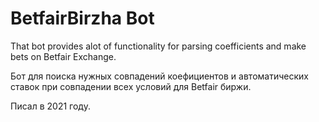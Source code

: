 # BetfairBirzha Bot



That bot provides alot of functionality for parsing coefficients and make bets on Betfair Exchange. 

Бот для поиска нужных совпадений коефициентов и автоматических ставок при совпадении всех условий для Betfair биржи.

Писал в 2021 году.
